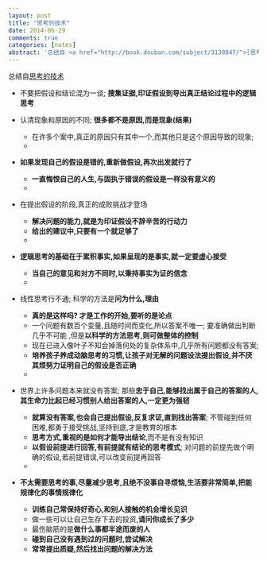 ```yaml
---
layout: post
title: "思考的技术"
date: 2014-06-29
comments: true
categories: [notes]
abstract: '总结自 <a href="http://book.douban.com/subject/3138847/">[思考的技术]</a>'
---
```


总结自[思考的技术](http://book.douban.com/subject/3138847/)

* 不要把假设和结论混为一谈; **搜集证据,印证假设到导出真正结论过程中的逻辑思考**
  
* 认清现象和原因的不同; **很多都不是原因,而是现象(结果)**
  * 在许多个案中,真正的原因只有其中一个,而其他只是这个原因导致的现象;
  * 
  
* **如果发现自己的假设是错的,重新做假设,再次出发就行了**
  * **一直悔恨自己的人生,与固执于错误的假设是一样没有意义的**
  * 
  
* 在提出假设的阶段,真正的成败挑战才登场
  * **解决问题的能力,就是为印证假设不辞辛苦的行动力**
  * **给出的建议中,只要有一个就足够了**
  * 
  
* **逻辑思考的基础在于累积事实,如果呈现的是事实,就一定要虚心接受**
  * **当自己的意见和对方不同时,以秉持事实为证的信念**
  * 
  
* 线性思考行不通; 科学的方法是**问为什么,理由**
  * **真的是这样吗? 才是工作的开始,要听的是论点**
  * 一个问题有数百个变量,且随时间而变化,所以答案不唯一; 要准确做出判断
    几乎不可能 ,但是**以科学的方法思考,则可做整体的控制**
  * 现在已进入像叶子不知会掉落何处的复杂体系中,几乎所有问题都没有答案;
  * **培养孩子养成动脑思考的习惯,让孩子对无解的问题设法提出假设,并不厌其烦努力证明自己的假设是否正确**
  * 
    
*  世界上许多问题本来就没有答案; 那些**忠于自己,能够找出属于自己的答案的人,其生命力比起已经习惯别人给出答案的人,一定更为强韧**
   * **就算没有答案,也会自己提出假设,反复求证,直到找出答案**; 不管碰到任何
     困难,都勇于接受挑战,坚持到底,才是教育的根本
   * **思考方式,重视的是如何才能导出结论**,而不是有没有知识
   * **以假设前提进行回答,有前提就有结论的思考模式**; 对问题的前提先做个明
     确的假设,若前提错误,可以改变前提再回答
   *   
     
*  **不太需要思考的事,尽量减少思考,且绝不没事自寻烦恼,生活要非常简单,把能规律化的事情规律化**
   * **训练自己常保持好奇心,和别人接触的机会增长见识**
   * 做一些可以让自己生存下去的投资,**请问你成长了多少**
   * 最伤脑筋的是**做什么事都半途而废的人**
   * **碰到自己没有遇到过的问题时,尝试解决**
   * **常常提出质疑,然后找出问题的解决方法**
